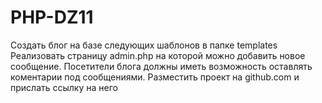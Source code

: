 # PHP-DZ11
Создать блог на базе следующих шаблонов в папке templates  Реализовать страницу admin.php на которой можно добавить новое сообщение. Посетители блога должны иметь возможность оставлять коментарии под сообщениями. Разместить проект на github.com и прислать ссылку на него
